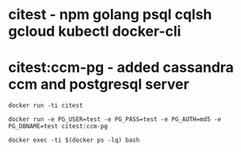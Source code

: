 # citest - npm golang psql cqlsh gcloud kubectl docker-cli
# citest:ccm-pg - added cassandra ccm and postgresql server

```
docker run -ti citest

docker run -e PG_USER=test -e PG_PASS=test -e PG_AUTH=md5 -e PG_DBNAME=test citest:ccm-pg

docker exec -ti $(docker ps -lq) bash
```
